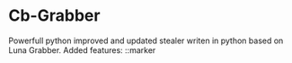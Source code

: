 # Cb-Grabber
Powerfull python improved and updated stealer writen in python based on Luna Grabber.
Added features:
::marker
